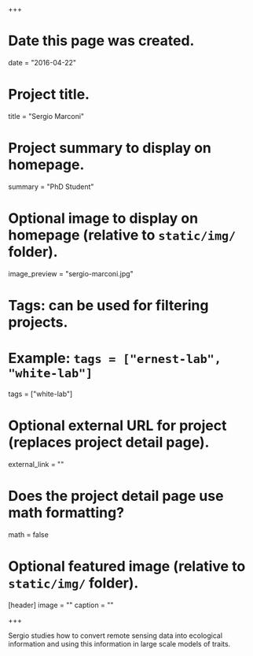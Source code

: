 +++
# Date this page was created.
date = "2016-04-22"

# Project title.
title = "Sergio Marconi"

# Project summary to display on homepage.
summary = "PhD Student"

# Optional image to display on homepage (relative to `static/img/` folder).
image_preview = "sergio-marconi.jpg"

# Tags: can be used for filtering projects.
# Example: `tags = ["ernest-lab", "white-lab"]`
tags = ["white-lab"]

# Optional external URL for project (replaces project detail page).
external_link = ""

# Does the project detail page use math formatting?
math = false

# Optional featured image (relative to `static/img/` folder).
[header]
image = ""
caption = ""

+++

Sergio studies how to convert remote sensing data into ecological information and using this information in large scale models of traits.